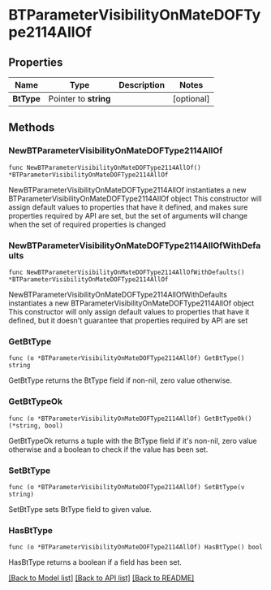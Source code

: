 # BTParameterVisibilityOnMateDOFType2114AllOf

## Properties

Name | Type | Description | Notes
------------ | ------------- | ------------- | -------------
**BtType** | Pointer to **string** |  | [optional] 

## Methods

### NewBTParameterVisibilityOnMateDOFType2114AllOf

`func NewBTParameterVisibilityOnMateDOFType2114AllOf() *BTParameterVisibilityOnMateDOFType2114AllOf`

NewBTParameterVisibilityOnMateDOFType2114AllOf instantiates a new BTParameterVisibilityOnMateDOFType2114AllOf object
This constructor will assign default values to properties that have it defined,
and makes sure properties required by API are set, but the set of arguments
will change when the set of required properties is changed

### NewBTParameterVisibilityOnMateDOFType2114AllOfWithDefaults

`func NewBTParameterVisibilityOnMateDOFType2114AllOfWithDefaults() *BTParameterVisibilityOnMateDOFType2114AllOf`

NewBTParameterVisibilityOnMateDOFType2114AllOfWithDefaults instantiates a new BTParameterVisibilityOnMateDOFType2114AllOf object
This constructor will only assign default values to properties that have it defined,
but it doesn't guarantee that properties required by API are set

### GetBtType

`func (o *BTParameterVisibilityOnMateDOFType2114AllOf) GetBtType() string`

GetBtType returns the BtType field if non-nil, zero value otherwise.

### GetBtTypeOk

`func (o *BTParameterVisibilityOnMateDOFType2114AllOf) GetBtTypeOk() (*string, bool)`

GetBtTypeOk returns a tuple with the BtType field if it's non-nil, zero value otherwise
and a boolean to check if the value has been set.

### SetBtType

`func (o *BTParameterVisibilityOnMateDOFType2114AllOf) SetBtType(v string)`

SetBtType sets BtType field to given value.

### HasBtType

`func (o *BTParameterVisibilityOnMateDOFType2114AllOf) HasBtType() bool`

HasBtType returns a boolean if a field has been set.


[[Back to Model list]](../README.md#documentation-for-models) [[Back to API list]](../README.md#documentation-for-api-endpoints) [[Back to README]](../README.md)



